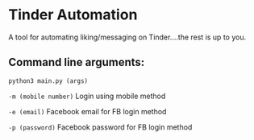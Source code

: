 # Tinder Automation

A tool for automating liking/messaging on Tinder....the rest is up to you.

## Command line arguments:


`python3 main.py (args)`

`-m (mobile number)` Login using mobile method

`-e (email)` Facebook email for FB login method

`-p (password)` Facebook password for FB login method
